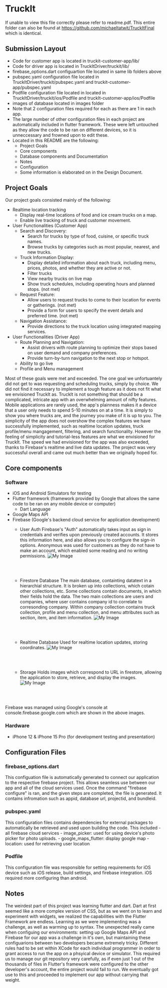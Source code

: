 # TruckIt
If unable to view this file correctly please refer to readme.pdf. 
This entire folder can also be found at https://github.com/michaeltatwit/TruckItFinal which is identical.
## Submission Layout
- Code for customer app is located in truckit-customer-app/lib/
- Code for driver app is located in TruckItDriver/truckit/lib/
- firebase_options.dart configuartion file located in same lib folders above
- pubspec.yaml configuration file located in TruckItDriver/truckit/pubspec.yaml and truckit-customer-app/pubspec.yaml
- Podfile configuration file located in located in TruckItDriver/truckit/ios/Podfile and truckIt-customer-app/ios/Podfile
- images of database located in images folder
- Note that 2 configuration files required for each as there are 1 in each app.
- The large number of other configuration files in each project are automatically included in flutter framework. These were left untouched as they allow the code to be ran on different devices, so it is unneccessary and frowned upon to edit these.
- Located in this README are the following:
    - Project Goals
    - Core components
    - Database components and Documentation
    - Notes 
    - Configuration
    - Some information is elaborated on in the Design Document.


## Project Goals
Our project goals consisted mainly of the following:
- Realtime location tracking
    - Display real-time locations of food and ice cream trucks on a map.
    - Enable live tracking of truck and customer movement.
- User Functionalities (Customer App)
    - Search and Discovery:
        - Search for trucks by type of food, cuisine, or specific truck names.
        - Browse trucks by categories such as most popular, nearest, and new trucks.
    - Truck Information Display:
        - Display detailed information about each truck, including menu, prices, photos, and whether they are active or not.
        - Filter trucks
        - View nearby trucks on live map
        -  Show truck schedules, including operating hours and planned stops. (not met)
    - Request Feature:
        - Allow users to request trucks to come to their location for events or gatherings. (not met)
        - Provide a form for users to specify the event details and preferred time. (not met)
    - Navigation Assistance:
        - Provide directions to the truck location using integrated mapping services.
- User Functionalities (Driver App)
    - Route Planning and Navigation:
        - Assist drivers with route planning to optimize their stops based on user demand and company preferences.
        - Provide turn-by-turn navigation to the next stop or hotspot.
    - Ability to go live
    - Profile and Menu management

Most of these goals were met and exceeded. The one goal we unfortuantely did not get to was requesting and scheduling trucks, simply by choice. We did not find it necessary to implement a tough feature as it does not fit what we envisioned TruckIt as. TruckIt is not something that should be a complicated, intricate app with an overwhelming amount of nifty features. Mobile applications are rarely used, the app's plainness makes it a device that a user only needs to spend 5-10 minutes on at a time. It is simply to show you where trucks are, and the journey you make of it is up to you. The simplicity of the app does not overshow the complex features we have successfully implemented, such as realtime location updates, truck profile/menu mangagement, filtering, and search functionality. However the feeling of simplicity and tutorial-less features are what we envisioned for TruckIt. The speed we had envisioned for the app was also exceeded, thanks to Firebase's realtime and live data updates. The project was very successful overall and came out much better than we originally hoped for.

## Core components
### Software
- iOS and Android Simulators for testing
- Flutter framework (framework provided by Google that allows the same code to be ran on any mobile device or computer)
    - Dart Language
- Google Maps API
- Firebase (Google's backend cloud service for application development)
    - User Auth
        Firebase's "Auth" automatically takes input as sign in credentials and verifies upon previously created accounts. It stores this information here, and also allows you to configure the sign-in options. Anonymous was used for customers as they do not have to make an account, which enabled some reading and no writing permissions.
        ![My Image](images/UserAuth.png)

        <br><br>

    - Firestore Database
        The main database, containting datatext in a hierarchial structure. It is broken up into collections, which cotain other collections, etc. Some collections contain documents, in which their fields hold the data. The two main collections are users and companies, where user contains company id to correlate to corresonding company. Within company collection contains truck collection, profile and menu collection, and menu attributes such as section, item, and item information.
        ![My Image](images/Firestore.png)

        <br><br>
    - Realtime Database
        Used for realtime location updates, storing coordinates.
        ![My Image](images/RealtimeData.png)

        <br><br>
    - Storage
        Holds images which correspond to URL in firestore, allowing the application to store, retrieve, and display the images.
        ![My Image](images/ImageStorage.png)

        <br><br>

Firebase was managed using Google's console at console.firebase.google.com which are shown in the above images.

### Hardware
- iPhone 12 & iPhone 15 Pro (for development testing and presentation)

## Configuration Files
### firebase_options.dart
This configuation file is automatically generated to connect our application to the respective firebase project. This allows seamless use between our app and all of the cloud services used. Once the command "firebase configure" is ran, and the given steps are completed, the file is generated. It contains infromation such as appid, database url, projectid, and bundleid.
### pubspec.yaml 

This configuration files contains dependencies for external packages to automatically be retrieved and used upon building the code. This included
    - all firebase cloud services
    - image_picker: used for using device's photo picker for photo uploads.
    - google_maps_flutter: display google map
    - location: used for retrieving user location

### Podfile
This configuration file was responsible for setting requirements for iOS device such as iOS release, build settings, and firebase integration. iOS required more configuring than android.

## Notes
The weirdest part of this project was learning flutter and dart. Dart at first seemed like a more complex version of CSS, but as we went on to learn and experiment with widgets, we realized the capabilities with the Flutter Framework are endless. Learning as we were implementing was a challenge, as well as warming up to syntax. The unexpected really came when configuing our environments: setting up Google Maps API and Firebase for our app was a challenge in it's own, but maintaining these configuarions between two developers became extremely tricky. Different rules had to be set within XCode for each individual programmer in order to grant access to run the app on a phsyical device or simulator. This required us to manage our git repository very carefully, as if even just 1 out of the thousands of files in Flutter's framework were configured to the other developer's account, the entire project would fail to run. We eventually got use to this and proceeded to implement our app without carrying that weight.

   